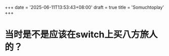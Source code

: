 +++
date = '2025-06-11T13:53:43+08:00'
draft = true
title = 'Somuchtoplay'
+++
# 当时是不是应该在switch上买八方旅人的？